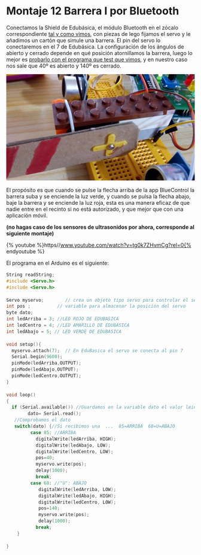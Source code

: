 
# Montaje 12 Barrera I por Bluetooth

Conectamos la Shield de Edubásica, el módulo Bluetooth en el zócalo correspondiente [tal y como vimos](mdulo_bluetooth.html), con piezas de lego fijamos el servo y le añadimos un cartón que simule una barrera. El pin del servo lo conectaremos en el 7 de Edubásica. La configuración de los ángulos de abierto y cerrado depende en qué posición atornillamos la barrera, luego lo mejor es [probarlo con el programa que test que vimos](montaje_1_testea_tu_servo.html), y en nuestro caso nos sale que 40º es abierto y 140º es cerrado.

![Detalle de la unión barrera hecha con cartón y el servo, sujetado con piezas de lego y la barrera utilizando el accesorio cruz del servo y atado con un hilo de cobre](img/IMG_20171012_115027859.jpg)

El propósito es que cuando se pulse la flecha arriba de la app BlueControl la barrera suba y se enciende la luz verde, y cuando se pulsa la flecha abajo, baje la barrera y se enciende la luz roja, esta es una manera eficaz de que nadie entre en el recinto si no está autorizado, y que mejor que con una aplicación móvil.

**(no hagas caso de los sensores de ultrasonidos por ahora, corresponde al siguiente montaje)**

{% youtube %}https//www.youtube.com/watch?v=tg0k7ZHvmCg?rel=0{% endyoutube %}

El programa en el Arduino es el siguiente:

```cpp
String readString;
#include <Servo.h> 
#include <Servo.h> 
 
Servo myservo;        // crea un objeto tipo servo para controlar el servo 
int pos ;          // variable para almacenar la posición del servo
byte dato; 
int ledArriba = 3; //LED ROJO DE EDUBASICA
int ledCentro = 4; //LED AMARILLO DE EDUBASICA
int ledAbajo = 5; // LED VERDE DE EDUBASICA

void setup(){ 
  myservo.attach(7);  // En EduBasica el servo se conecta al pin 7 
  Serial.begin(9600);
  pinMode(ledArriba,OUTPUT);
  pinMode(ledAbajo,OUTPUT);
  pinMode(ledCentro,OUTPUT);
}

void loop() 
{ 
  if (Serial.available()) //Guardamos en la variable dato el valor leido
        dato= Serial.read();
   //Comprobamos el dato
   switch(dato) {//Si recibimos una  ...  85=ARRIBA  68=U=ABAJO
         case 85: //ARRIBA
           digitalWrite(ledArriba, HIGH);
           digitalWrite(ledAbajo, LOW);
           digitalWrite(ledCentro, LOW);
           pos=40;        
           myservo.write(pos); 
           delay(1000); 
           break;
         case 68: //"U": ABAJO
            digitalWrite(ledArriba, LOW);
            digitalWrite(ledAbajo, HIGH);
            digitalWrite(ledCentro, LOW);
            pos=140;       
            myservo.write(pos); 
            delay(1000);
           break;
    }       
  
}
```

